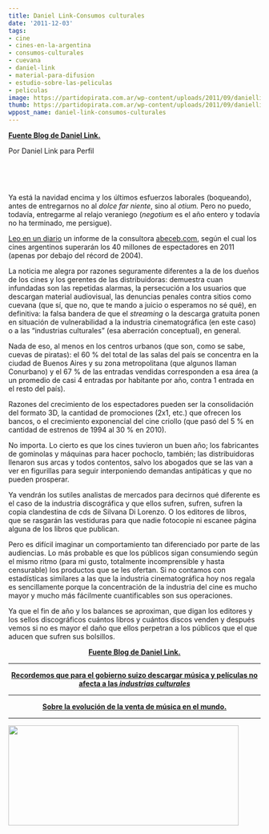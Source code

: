```yaml
---
title: Daniel Link-Consumos culturales
date: '2011-12-03'
tags:
- cine
- cines-en-la-argentina
- consumos-culturales
- cuevana
- daniel-link
- material-para-difusion
- estudio-sobre-las-peliculas
- peliculas
image: https://partidopirata.com.ar/wp-content/uploads/2011/09/daniellink.jpg
thumb: https://partidopirata.com.ar/wp-content/uploads/2011/09/daniellink-150x150.jpg
wppost_name: daniel-link-consumos-culturales
---
```


<strong><a href="http://linkillo.blogspot.com/2011/12/consumos-culturales.html" target="_blank">Fuente Blog de Daniel Link.</a></strong>

Por Daniel Link para Perfil

&nbsp;

&nbsp;

Ya está la navidad encima y los últimos esfuerzos laborales (boqueando), antes de entregarnos no al <em>dolce far niente</em>, sino al <em>otium. </em>Pero no puedo, todavía, entregarme al relajo veraniego (<em>negotium</em> es el año entero y todavía no ha terminado, me persigue).

<a href="http://www.lanacion.com.ar/1426145-los-cines-superaran-los-40-millones-de-espectadores-en-2011-y-quedaran-a-menos-de-4-millones">Leo en un diario</a> un informe de la consultora <a href="http://abeceb.com.ar/">abeceb.com</a>, según el cual los cines argentinos superarán los 40 millones de espectadores en 2011 (apenas por debajo del récord de 2004).

La noticia me alegra por razones seguramente diferentes a la de los dueños de los cines y los gerentes de las distribuidoras: demuestra cuan infundadas son las repetidas alarmas, la persecución a los usuarios que descargan material audiovisual, las denuncias penales contra sitios como cuevana (que sí, que no, que te mando a juicio o esperamos no sé qué), en definitiva: la falsa bandera de que el <em>streaming</em> o la descarga gratuita ponen en situación de vulnerabilidad a la industria cinematográfica (en este caso) o a las “industrias culturales” (esa aberración conceptual), en general.

Nada de eso, al menos en los centros urbanos (que son, como se sabe, cuevas de piratas): el 60 % del total de las salas del país se concentra en la ciudad de Buenos Aires y su zona metropolitana<em> </em>(que algunos llaman Conurbano) y el 67 % de las entradas vendidas corresponden a esa área (a un promedio de casi 4 entradas por habitante por año, contra 1 entrada en el resto del país).

Razones del crecimiento de los espectadores pueden ser la consolidación del formato 3D, la cantidad de promociones (2x1, etc.) que ofrecen los bancos, o el crecimiento exponencial del cine criollo (que pasó del 5 % en cantidad de estrenos de 1994 al 30 % en 2010).

No importa. Lo cierto es que los cines tuvieron un buen año; los fabricantes de gominolas y máquinas para hacer pochoclo, también; las distribuidoras llenaron sus arcas y todos contentos, salvo los abogados que se las van a ver en figurillas para seguir interponiendo demandas antipáticas y que no pueden prosperar.

Ya vendrán los sutiles analistas de mercados para decirnos qué diferente es el caso de la industria discográfica y que ellos sufren, sufren, sufren la copia clandestina de cds de Silvana Di Lorenzo. O los editores de libros, que se rasgarán las vestiduras para que nadie fotocopie ni escanee página alguna de los libros que publican.

Pero es difícil imaginar un comportamiento tan diferenciado por parte de las audiencias. Lo más probable es que los públicos sigan consumiendo según el mismo ritmo (para mi gusto, totalmente incomprensible y hasta censurable) los productos que se les ofertan. Si no contamos con estadísticas similares a las que la industria cinematográfica hoy nos regala es sencillamente porque la concentración de la industria del cine es mucho mayor y mucho más fácilmente cuantificables son sus operaciones.

Ya que el fin de año y los balances se aproximan, que digan los editores y los sellos discográficos cuántos libros y cuántos discos venden y después vemos si no es mayor el daño que ellos perpetran a los públicos que el que aducen que sufren sus bolsillos.
<p style="text-align: center;"><strong><a href="http://linkillo.blogspot.com/2011/12/consumos-culturales.html" target="_blank">Fuente Blog de Daniel Link.</a>
</strong></p>


<hr />
<p style="text-align: center;"><strong><a href="https://partidopirata.com.ar/2467/gobierno-suizo-descargar-peliculas-y-musica-es-legal-alt1040">Recordemos que para el gobierno suizo descargar música y películas no afecta a las <em>industrias culturales</em></a></strong></p>


<hr />
<p style="text-align: center;"><strong><a href="https://partidopirata.com.ar/1885/%E2%80%9Cla-industria-musical-es-mayor-de-lo-que-vos-pensas%E2%80%9D">Sobre la evolución de la venta de música en el mundo.</a></strong></p>


<hr />

<a href="https://partidopirata.com.ar/wp-content/uploads/2011/09/daniellink.jpg"><img class="aligncenter size-full wp-image-1799" title="daniellink" src="https://partidopirata.com.ar/wp-content/uploads/2011/09/daniellink.jpg" alt="" width="460" height="200" /></a>
